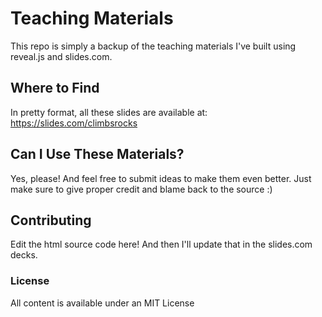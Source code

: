 # Teaching Materials

This repo is simply a backup of the teaching materials I've built using reveal.js and slides.com. 

## Where to Find
In pretty format, all these slides are available at: 
https://slides.com/climbsrocks

## Can I Use These Materials?
Yes, please!
And feel free to submit ideas to make them even better. 
Just make sure to give proper credit and blame back to the source :)

## Contributing
Edit the html source code here! And then I'll update that in the slides.com decks. 


### License
All content is available under an MIT License
